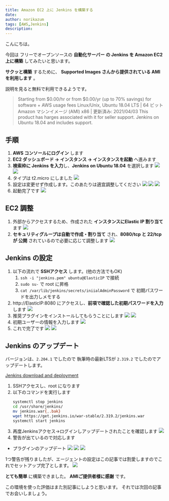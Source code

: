 ```yaml
---
title: Amazon EC2 上に Jenkins を構築する
date: 
author: norikazum
tags: [AWS,Jenkins]
description: 
---
```


こんにちは。

今回は フリーでオープンソースの **自動化サーバー の Jenkins を Amazon EC2 上に構築** してみたいと思います。

**サクッと構築** するために、 **Supported Images さんから提供されている AMI を利用します** 。

説明を見ると無料で利用できるようです。

> Starting from $0.00/hr or from $0.00/yr (up to 70% savings) for software + AWS usage fees Linux/Unix, Ubuntu 18.04 LTS | 64 ビット Amazon マシンイメージ (AMI) x86 | 更新済み: 2021/04/03 This product has harges associated with it for seller support. Jenkins on Ubuntu 18.04 and includes support.

## 手順
1. **AWS コンソールにログイン** します
1. **EC2 ダッシュボード → インスタンス → インスタンスを起動** へ進みます
1. **検索枠に Jenkins を入力**し、**Jenkins on Ubuntu 18.04** を選択します
    ![](images/2022-02-05_13h48_51.jpg)
    ![](images/2022-02-05_13h49_15.jpg)
1. タイプは t2.micro にしました
    ![](images/2022-02-05_13h49_49.jpg)
1. 設定は変更せず作成します。このあたりは適宜調整してください
    ![](images/2022-02-05_13h50_15.jpg)
    ![](images/2022-02-05_13h50_24.jpg)
    ![](images/2022-02-05_13h50_47.jpg)
1. 起動完了です
    ![](images/2022-02-05_13h54_26.jpg)

## EC2 調整
1. 外部からアクセスするため、作成された **インスタンスにElastic IP 割り当て** ます
    ![](images/2022-02-05_14h11_08.jpg)
1. **セキュリティグループは自動で作成・割り当て** され、**8080/tcp と 22/tcp が 公開** されているので必要に応じて調整します
    ![](images/2022-02-05_14h13_54.jpg)

## Jenkins の設定
1. 以下の流れで **SSHアクセス** します。(他の方法でもOK) 
    1. `ssh -i "jenkins.pem" ubuntu@ElasticIP` で接続
    1. `sudo su-` で root に昇格
    1. `cat /var/lib/jenkins/secrets/iniialAdminPassword` で 初期パスワードを出力しメモする
1. http://ElasticIP:8080 にアクセスし、**前項で確認した初期パスワードを入力** します
    ![](images/2022-02-05_14h16_25.jpg)
1. 推奨プラグインをインストールしてもらうことにします
    ![](images/2022-02-05_14h25_36.jpg)
    ![](images/2022-02-05_14h25_59.jpg)
1. 初期ユーザーの情報を入力します
    ![](images/2022-02-05_14h27_44.jpg)
1. これで完了です
    ![](images/2022-02-05_14h29_20.jpg)
    ![](images/2022-02-05_14h30_04.jpg)

## Jenkins のアップデート

バージョンは、`2.204.1` でしたので 執筆時の最新LTSが `2.319.2` でしたのでアップデートします。

[Jenkins download and deployment](https://www.jenkins.io/download/)

1. SSHアクセスし、root になります
1. 以下のコマンドを実行します
    ```bash
    systemctl stop jenkins
    cd /usr/share/jenkins/
    mv jenkins.war{,.bak}
    wget https://get.jenkins.io/war-stable/2.319.2/jenkins.war
    systemctl start jenkins
    ```
1. 再度Jenkinsアクセス→ログインしアップデートされたことを確認します
    ![](images/2022-02-05_14h49_17.jpg)
1. 警告が出ているので対応します
- プラグインのアップデート
    ![](images/2022-02-05_14h51_12.jpg)
    ![](images/2022-02-05_14h54_45.jpg)
    ![](images/2022-02-05_14h55_14.jpg)

1つ警告が残りましたが、エージェントの設定はこの記事では割愛しますのでこれでセットアップ完了とします。
![](images/2022-02-05_15h03_04.jpg)

**とても簡単** に構築できました。
**AMIご提供者様に感謝** です。

この環境を使った評価はまた別記事にしようと思います。
それでは次回の記事でお会いしましょう。
